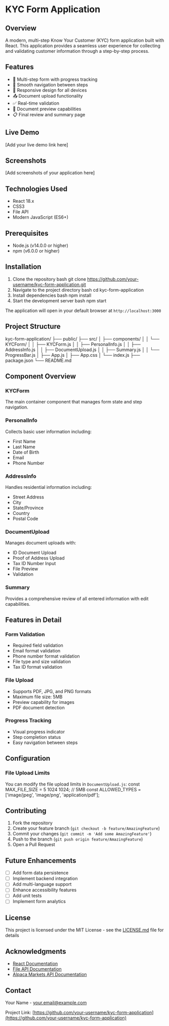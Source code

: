 # KYC Form Application

## Overview
A modern, multi-step Know Your Customer (KYC) form application built with React. This application provides a seamless user experience for collecting and validating customer information through a step-by-step process.

## Features
- 📝 Multi-step form with progress tracking
- 🔄 Smooth navigation between steps
- 📱 Responsive design for all devices
- 📤 Document upload functionality
- ✅ Real-time validation
- 👀 Document preview capabilities
- 📋 Final review and summary page

## Live Demo
[Add your live demo link here]

## Screenshots
[Add screenshots of your application here]

## Technologies Used
- React 18.x
- CSS3
- File API
- Modern JavaScript (ES6+)

## Prerequisites
- Node.js (v14.0.0 or higher)
- npm (v6.0.0 or higher)

## Installation

1. Clone the repository
bash
git clone https://github.com/your-username/kyc-form-application.git
2. Navigate to the project directory
bash
cd kyc-form-application
3. Install dependencies
bash
npm install
4. Start the development server
bash
npm start

The application will open in your default browser at `http://localhost:3000`

## Project Structure
kyc-form-application/
├── public/
├── src/
│ ├── components/
│ │ └── KYCForm/
│ │ ├── KYCForm.js
│ │ ├── PersonalInfo.js
│ │ ├── AddressInfo.js
│ │ ├── DocumentUpload.js
│ │ ├── Summary.js
│ │ └── ProgressBar.js
│ ├── App.js
│ ├── App.css
│ └── index.js
├── package.json
└── README.md




## Component Overview

### KYCForm
The main container component that manages form state and step navigation.

### PersonalInfo
Collects basic user information including:
- First Name
- Last Name
- Date of Birth
- Email
- Phone Number

### AddressInfo
Handles residential information including:
- Street Address
- City
- State/Province
- Country
- Postal Code

### DocumentUpload
Manages document uploads with:
- ID Document Upload
- Proof of Address Upload
- Tax ID Number Input
- File Preview
- Validation

### Summary
Provides a comprehensive review of all entered information with edit capabilities.

## Features in Detail

### Form Validation
- Required field validation
- Email format validation
- Phone number format validation
- File type and size validation
- Tax ID format validation

### File Upload
- Supports PDF, JPG, and PNG formats
- Maximum file size: 5MB
- Preview capability for images
- PDF document detection

### Progress Tracking
- Visual progress indicator
- Step completion status
- Easy navigation between steps

## Configuration

### File Upload Limits
You can modify the file upload limits in `DocumentUpload.js`:
const MAX_FILE_SIZE = 5 1024 1024; // 5MB
const ALLOWED_TYPES = ['image/jpeg', 'image/png', 'application/pdf'];

## Contributing
1. Fork the repository
2. Create your feature branch (`git checkout -b feature/AmazingFeature`)
3. Commit your changes (`git commit -m 'Add some AmazingFeature'`)
4. Push to the branch (`git push origin feature/AmazingFeature`)
5. Open a Pull Request

## Future Enhancements
- [ ] Add form data persistence
- [ ] Implement backend integration
- [ ] Add multi-language support
- [ ] Enhance accessibility features
- [ ] Add unit tests
- [ ] Implement form analytics

## License
This project is licensed under the MIT License - see the [LICENSE.md](LICENSE.md) file for details

## Acknowledgments
- [React Documentation](https://reactjs.org/)
- [File API Documentation](https://developer.mozilla.org/en-US/docs/Web/API/File_API)
- [Alpaca Markets API Documentation](https://docs.alpaca.markets/reference/createaccount)

## Contact
Your Name - [your.email@example.com](mailto:your.email@example.com)

Project Link: [https://github.com/your-username/kyc-form-application](https://github.com/your-username/kyc-form-application)
